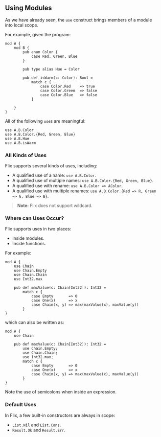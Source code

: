 ## Using Modules

As we have already seen, the `use` construct brings members of a module into local scope.

For example, given the program:

```flix
mod A {
    mod B {
        pub enum Color {
            case Red, Green, Blue
        }

        pub type alias Hue = Color 

        pub def isWarm(c: Color): Bool = 
            match c {
                case Color.Red    => true
                case Color.Green  => false
                case Color.Blue   => false
            }

    }
}
```

All of the following `use`s are meaningful:

```flix
use A.B.Color 
use A.B.Color.{Red, Green, Blue}
use A.B.Hue
use A.B.isWarm 
```

### All Kinds of Uses

Flix supports several kinds of uses, including:

- A qualified use of a name: `use A.B.Color`.
- A qualified use of multiple names: `use A.B.Color.{Red, Green, Blue}`.
- A qualified use with rename: `use A.B.Color => AColor`.
- A qualified use with multiple renames: `use A.B.Color.{Red => R, Green => G, Blue => B}`.

> **Note:** Flix does not support wildcard.

### Where can Uses Occur?

Flix supports uses in two places:

- Inside modules.
- Inside functions.

For example:

```flix
mod A {
    use Chain
    use Chain.Empty
    use Chain.Chain
    use Int32.max

    pub def maxValue(c: Chain[Int32]): Int32 = 
        match c {
            case Empty       => 0
            case One(x)      => x
            case Chain(x, y) => max(maxValue(x), maxValue(y))
        }
}
```

which can also be written as:

```flix
mod A {
    use Chain

    pub def maxValue(c: Chain[Int32]): Int32 = 
        use Chain.Empty;
        use Chain.Chain;
        use Int32.max;
        match c {
            case Empty       => 0
            case One(x)      => x
            case Chain(x, y) => max(maxValue(x), maxValue(y))
        }
}
```

Note the use of semicolons when inside an expression. 

### Default Uses

In Flix, a few built-in constructors are always in scope:

- `List.Nil` and `List.Cons`.
- `Result.Ok` and `Result.Err`.

